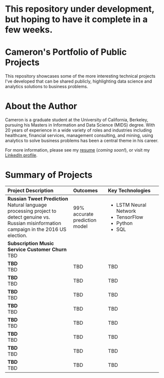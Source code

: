# This repository under development, but hoping to have it complete in a few weeks.

# Cameron's Portfolio of Public Projects
This repository showcases some of the more interesting technical projects I've developed that can be shared publicly, highlighting data science and analytics solutions to business problems.

# About the Author
Cameron is a graduate student at the University of California, Berkeley, pursuing his Masters in Information and Data Science (MIDS) degree. With 20 years of experience in a wide variety of roles and industries including healthcare, financial services, management consulting, and mining, using analytics to solve business problems has been a central theme in his career.

For more information, please see my [resume](https://github.com/camkennedy/Portfolio/blob/master/Resume_Coming_Soon.txt) (*coming soon!*), or visit my [LinkedIn profile](https://www.linkedin.com/in/cameron-kennedy-a936283/).

# Summary of Projects

| Project Description | Outcomes | Key Technologies |
|:-|:-|:-|
|**Russian Tweet Prediction**<br>Natural language processing project to detect genuine vs. Russian misinformation campaign in the 2016 US election.</br><img width=200/>|99% accurate prediction model|<ul><li>LSTM Neural Network</li><li>TensorFlow</li><li>Python</li><li>SQL</li></ul><img width=500/>|
|**Subscription Music Service Customer Churn**<br>TBD|||
|**TBD**<br>TBD|TBD|TBD|
|**TBD**<br>TBD|TBD|TBD|
|**TBD**<br>TBD|TBD|TBD|
|**TBD**<br>TBD|TBD|TBD|
|**TBD**<br>TBD|TBD|TBD|
|**TBD**<br>TBD|TBD|TBD|
|**TBD**<br>TBD|TBD|TBD|
|**TBD**<br>TBD|TBD|TBD|
